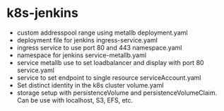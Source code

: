 # k8s-jenkins

 - custom addresspool range using metallb
deployment.yaml
 - deployment file for jenkins
ingress-service.yaml
 - ingress service to use port 80 and 443
namespace.yaml
 - namespace for jenkins
service-metallb.yaml
 - service metallb use to set loadbalancer and display with port 80
service.yaml
 - service to set endpoint to single resource
serviceAccount.yaml
 - Set distinct identity in the k8s cluster
volume.yaml
 - storage setup with persistenceVolume and persistenceVolumeClaim. Can be use with localhost, S3, EFS, etc.
